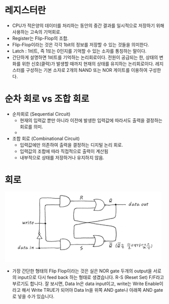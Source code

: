 # 레지스터란
- CPU가 적은양의 데이터를 처리하는 동안의 중간 결과를 일시적으로 저장하기 위해 사용하는 고속의 기억회로.
- Register는 Flip-Flop의 조합.
- Flip-Flop이라는 것은 각각 1bit의 정보를 저장할 수 있는 것들을 의미한다. 
- Latch : 1비트, 즉 1또는 0인지를 기억할 수 있는 소자를 통칭하는 말이다. 
- 간단하게 설명하면 1비트를 기억하는 논리회로이다. 전원이 공급되는 한, 상태의 변화를 위한 신호(클럭)가 발생할 때까지 현재의 상태를 유지하는 논리회로이다. 레지스터를 구성하는 기본 소자로 2개의 NAND 또는 NOR 게이트를 이용하여 구성한다.

# 순차 회로 vs 조합 회로
- 순차회로 (Sequential Circuit)
    - 현재의 입력값 뿐만 아니라 이전에 발생한 입력값에 따라서도 출력을 결정하는 회로를 의미.
    - 
- 조합 회로 (Combinational Circuit)
    - 입력값에만 의존하여 출력을 결정하는 디지털 논리 회로.
    - 입력값의 조합에 따라 직접적으로 출력이 계산됨
    - 내부적으로 상태를 저장하거나 유지하지 않음.


# 회로
![alt text](image.png)
- 가장 간단한 형태의 Flip Flop이라는 것은 실은 NOR gate 두개의 output을 서로의 input으로 다시 feed back 하는 형태로 생겼습니다. R-S (Reset Set) F/F라고 부르기도 합니다. 잘 보시면, Data In은 data input이고, write는 Write Enable이라고 해서 Write TRUE가 되어야 Data In을 위쪽 AND gate나 아래쪽 AND gate로 넣을 수가 있습니다.

